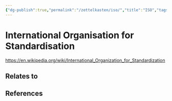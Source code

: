```yaml
---
{"dg-publish":true,"permalink":"/zettelkasten/iso/","title":"ISO","tags":["status/todo"],"noteIcon":"","created":"2023-10-10T17:17:37.316+01:00","updated":"2023-10-10T17:20:32.096+01:00"}
---
```



# International Organisation for Standardisation 

https://en.wikipedia.org/wiki/International_Organization_for_Standardization


## Relates to
## References
